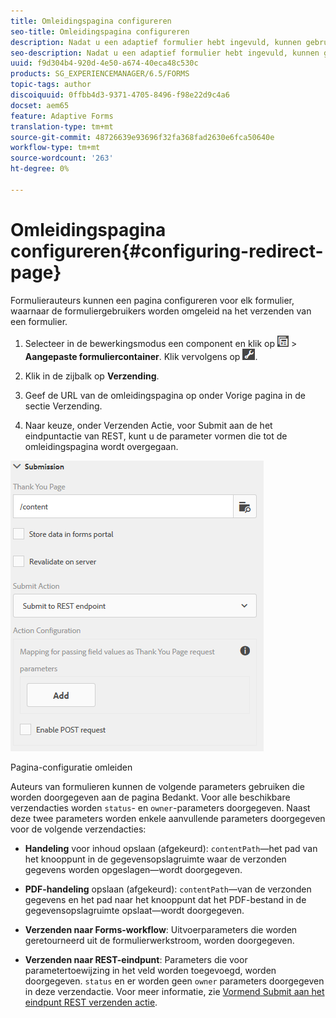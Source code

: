 ```yaml
---
title: Omleidingspagina configureren
seo-title: Omleidingspagina configureren
description: Nadat u een adaptief formulier hebt ingevuld, kunnen gebruikers worden omgeleid naar een webpagina die formulierauteurs kunnen configureren tijdens het maken van het formulier.
seo-description: Nadat u een adaptief formulier hebt ingevuld, kunnen gebruikers worden omgeleid naar een webpagina die formulierauteurs kunnen configureren tijdens het maken van het formulier.
uuid: f9d304b4-920d-4e50-a674-40eca48c530c
products: SG_EXPERIENCEMANAGER/6.5/FORMS
topic-tags: author
discoiquuid: 0ffbb4d3-9371-4705-8496-f98e22d9c4a6
docset: aem65
feature: Adaptive Forms
translation-type: tm+mt
source-git-commit: 48726639e93696f32fa368fad2630e6fca50640e
workflow-type: tm+mt
source-wordcount: '263'
ht-degree: 0%

---
```



# Omleidingspagina configureren{#configuring-redirect-page}

Formulierauteurs kunnen een pagina configureren voor elk formulier, waarnaar de formuliergebruikers worden omgeleid na het verzenden van een formulier.

1. Selecteer in de bewerkingsmodus een component en klik op ![veldniveau](assets/field-level.png) > **Aangepaste formuliercontainer**. Klik vervolgens op ![cmp](assets/cmppr.png).

1. Klik in de zijbalk op **Verzending**.

1. Geef de URL van de omleidingspagina op onder Vorige pagina in de sectie Verzending.
1. Naar keuze, onder Verzenden Actie, voor Submit aan de het eindpuntactie van REST, kunt u de parameter vormen die tot de omleidingspagina wordt overgegaan.

![Pagina-configuratie omleiden](assets/thank-you-setting-1.png)

Pagina-configuratie omleiden

Auteurs van formulieren kunnen de volgende parameters gebruiken die worden doorgegeven aan de pagina Bedankt. Voor alle beschikbare verzendacties worden `status`- en `owner`-parameters doorgegeven. Naast deze twee parameters worden enkele aanvullende parameters doorgegeven voor de volgende verzendacties:

* **Handeling**  voor inhoud opslaan (afgekeurd):  `contentPath`—het pad van het knooppunt in de gegevensopslagruimte waar de verzonden gegevens worden opgeslagen—wordt doorgegeven.

* **PDF-handeling**  opslaan (afgekeurd):  `contentPath`—van de verzonden gegevens en het pad naar het knooppunt dat het PDF-bestand in de gegevensopslagruimte opslaat—wordt doorgegeven.

* **Verzenden naar Forms-workflow**: Uitvoerparameters die worden geretourneerd uit de formulierwerkstroom, worden doorgegeven.

* **Verzenden naar REST-eindpunt**: Parameters die voor parametertoewijzing in het veld worden toegevoegd, worden doorgegeven. `status` en er worden geen  `owner` parameters doorgegeven in deze verzendactie. Voor meer informatie, zie [Vormend Submit aan het eindpunt REST verzenden actie](../../forms/using/configuring-submit-actions.md).

